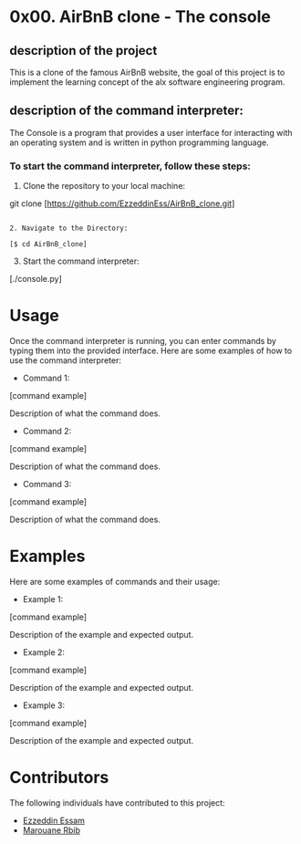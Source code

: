 # 0x00. AirBnB clone - The console
## description of the project
This is a clone of the famous AirBnB website, the goal of this project is to implement the learning concept of the alx software engineering program.
## description of the command interpreter:
The Console is a program that provides a user interface for interacting with an operating system and is written in python programming language.
### To start the command interpreter, follow these steps:

1. Clone the repository to your local machine:

git clone [https://github.com/EzzeddinEss/AirBnB_clone.git]
```

2. Navigate to the Directory:

[$ cd AirBnB_clone]
```

3. Start the command interpreter:

[./console.py]


# Usage
Once the command interpreter is running, you can enter commands by typing them into the provided interface. Here are some examples of how to use the command interpreter:

* Command 1:

[command example]

Description of what the command does.

* Command 2:

[command example]

Description of what the command does.

* Command 3:

[command example]

Description of what the command does.

# Examples
Here are some examples of commands and their usage:

* Example 1:

[command example]

Description of the example and expected output.

* Example 2:

[command example]

Description of the example and expected output.

* Example 3:

[command example]

Description of the example and expected output.


# Contributors
The following individuals have contributed to this project:

- [Ezzeddin Essam](https://github.com/EzzeddinEss)
- [Marouane Rbib](https://github.com/logmar98)
